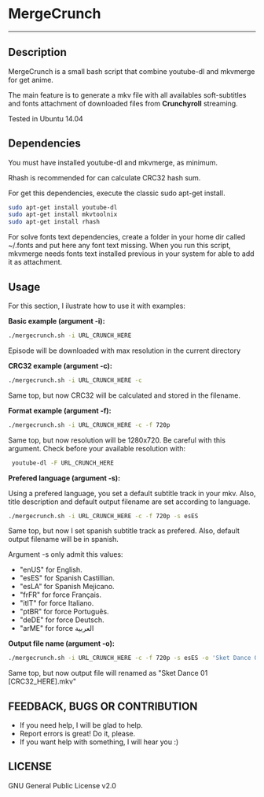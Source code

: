 # MergeCrunch

***

## Description

MergeCrunch is a small bash script that combine youtube-dl and mkvmerge for get anime.

The main feature is to generate a mkv file with all availables soft-subtitles and fonts attachment of downloaded files from **Crunchyroll** streaming.

Tested in Ubuntu 14.04

## Dependencies

You must have installed youtube-dl and mkvmerge, as minimum.

Rhash is recommended for can calculate CRC32 hash sum.

For get this dependencies, execute the classic sudo apt-get install.

```sh
sudo apt-get install youtube-dl
sudo apt-get install mkvtoolnix
sudo apt-get install rhash
```

For solve fonts text dependencies, create a folder in your home dir called ~/.fonts and put here any font text missing.
When you run this script, mkvmerge needs fonts text installed previous in your system for able to add it as attachment.

## Usage

For this section, I ilustrate how to use it with examples:

**Basic example (argument -i):**
```sh
./mergecrunch.sh -i URL_CRUNCH_HERE
```
Episode will be downloaded with max resolution in the current directory

**CRC32 example (argument -c):**
```sh
./mergecrunch.sh -i URL_CRUNCH_HERE -c
```
Same top, but now CRC32 will be calculated and stored in the filename.

**Format example (argument -f):**
```sh
./mergecrunch.sh -i URL_CRUNCH_HERE -c -f 720p
```
Same top, but now resolution will be 1280x720. Be careful with this argument. Check before your available resolution with:
```sh
 youtube-dl -F URL_CRUNCH_HERE
```

**Prefered language (argument -s):**

Using a prefered language, you set a default subtitle track in your mkv. Also, title description and default output filename are set according to language.

```sh
./mergecrunch.sh -i URL_CRUNCH_HERE -c -f 720p -s esES
```
Same top, but now I set spanish subtitle track as prefered.  Also, default output filename will be in spanish.

Argument -s only admit this values:
- "enUS" for  English.
- "esES" for Spanish Castillian.
- "esLA" for Spanish Mejicano.
- "frFR" for force Français.
- "itIT" for force Italiano.
- "ptBR" for force Português.
- "deDE" for force Deutsch.
- "arME" for force العربية


**Output file name (argument -o):**
```sh
./mergecrunch.sh -i URL_CRUNCH_HERE -c -f 720p -s esES -o 'Sket Dance 01.mkv'
```
Same top, but now output file will renamed as "Sket Dance 01 [CRC32_HERE].mkv"

## FEEDBACK, BUGS OR CONTRIBUTION
- If you need help, I will be glad to help.
- Report errors is great! Do it, please.
- If you want help with something, I will hear you :)

## LICENSE
GNU General Public License v2.0
